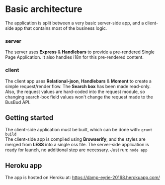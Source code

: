 # Basic architecture
The application is split between a very basic server-side app, and a client-side app that contains most of the business logic.

### server
The server uses **Express** & **Handlebars** to provide a pre-rendered Single Page Application. It also handles i18n for this pre-rendered content.

### client
The client app uses **Relational-json**, **Handlebars** & **Moment** to create a simple request/render flow.
The **Search box** has been made read-only. Also, the request values are hard-coded into the request module, so changing search-box field values won't change the request made to the BusBud API.

## Getting started
The client-side application must be built, which can be done with: `grunt build`  
The client-side app is compiled using **Browserify**, and the styles are merged from **LESS** into a single css file.
The server-side application is ready for launch, no additional step are necessary. Just run: `node app`

## Heroku app
The app is hosted on Heroku at: https://damp-eyrie-20168.herokuapp.com/